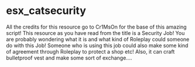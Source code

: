 # esx_catsecurity

All the credits for this resource go to Cr1MsOn for the base of this amazing script!
This resource as you have read from the title is a Security Job! You are probably wondering what it is and what kind of Roleplay could someone do with this Job! 
Someone who is using this job could also make some kind of agreement through Roleplay to protect a shop etc! Also, it can craft bulletproof vest 
and make some sort of exchange....
